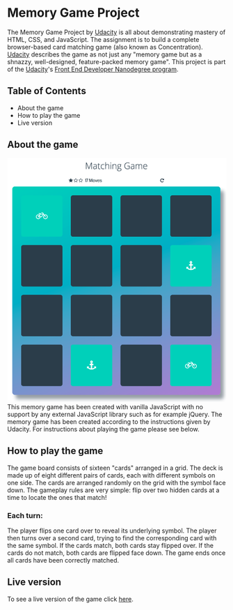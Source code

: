 # Memory Game Project

The Memory Game Project by <a href="https://udacity.com">Udacity</a> is all about demonstrating mastery of HTML, CSS, and JavaScript. The assignment is to build a complete browser-based card matching game (also known as Concentration). <a href="https://udacity.com">Udacity</a> describes the game as not just any "memory game but as a shnazzy, well-designed, feature-packed memory game". This project is part of the <a href="https://udacity.com">Udacity</a>'s <a href="https://eu.udacity.com/course/front-end-web-developer-nanodegree--nd001">Front End Developer Nanodegree program</a>.


## Table of Contents

* About the game
* How to play the game
* Live version

## About the game
![memory game](https://github.com/superd0ll/memory-game/blob/master/img/memory-game.png)
This memory game has been created with vanilla JavaScript with no support by any external JavaScript library such as for example jQuery.
The memory game has been created according to the instructions given by Udacity.
For instructions about playing the game please see below.

## How to play the game
The game board consists of sixteen "cards" arranged in a grid. The deck is made up of eight different pairs of cards, each with different symbols on one side. The cards are arranged randomly on the grid with the symbol face down. The gameplay rules are very simple: flip over two hidden cards at a time to locate the ones that match!

### Each turn:

The player flips one card over to reveal its underlying symbol.
The player then turns over a second card, trying to find the corresponding card with the same symbol.
If the cards match, both cards stay flipped over.
If the cards do not match, both cards are flipped face down.
The game ends once all cards have been correctly matched.

## Live version

To see a live version of the game click <a href="https://superd0ll.github.io/memory-game/">here</a>.


